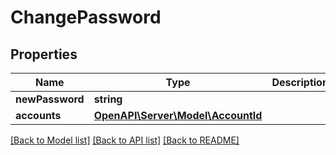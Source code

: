 # ChangePassword

## Properties
Name | Type | Description | Notes
------------ | ------------- | ------------- | -------------
**newPassword** | **string** |  | [optional] 
**accounts** | [**OpenAPI\Server\Model\AccountId**](AccountId.md) |  | [optional] 

[[Back to Model list]](../README.md#documentation-for-models) [[Back to API list]](../README.md#documentation-for-api-endpoints) [[Back to README]](../README.md)


